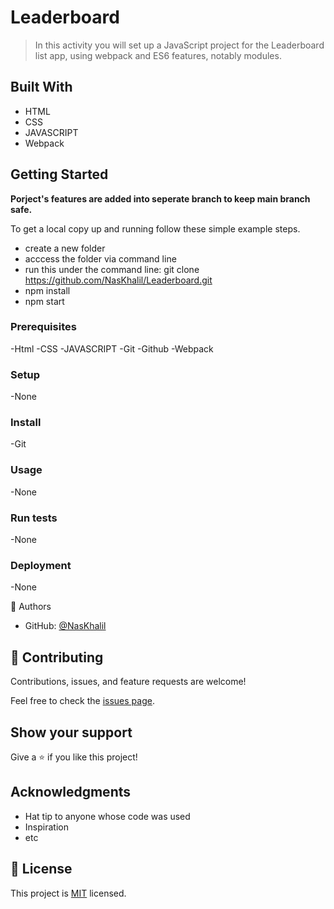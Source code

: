 # Leaderboard
> In this activity you will set up a JavaScript project for the Leaderboard list app, using webpack and ES6 features, notably modules.

## Built With
- HTML
- CSS
- JAVASCRIPT
- Webpack

## Getting Started


**Porject's features are added into seperate branch to keep main branch safe.**


To get a local copy up and running follow these simple example steps.

- create a new folder
- acccess the folder via command line
- run this under the command line: git clone https://github.com/NasKhalil/Leaderboard.git
- npm install
- npm start


### Prerequisites
-Html
-CSS
-JAVASCRIPT
-Git
-Github
-Webpack

### Setup
-None


### Install
-Git

### Usage
-None

### Run tests
-None

### Deployment
-None

👤 Authors
- GitHub: [@NasKhalil](https://github.com/NasKhalil)

## 🤝 Contributing

Contributions, issues, and feature requests are welcome!

Feel free to check the [issues page](../../issues/).

## Show your support

Give a ⭐️ if you like this project!

## Acknowledgments

- Hat tip to anyone whose code was used
- Inspiration
- etc

## 📝 License

This project is [MIT](./MIT.md) licensed.